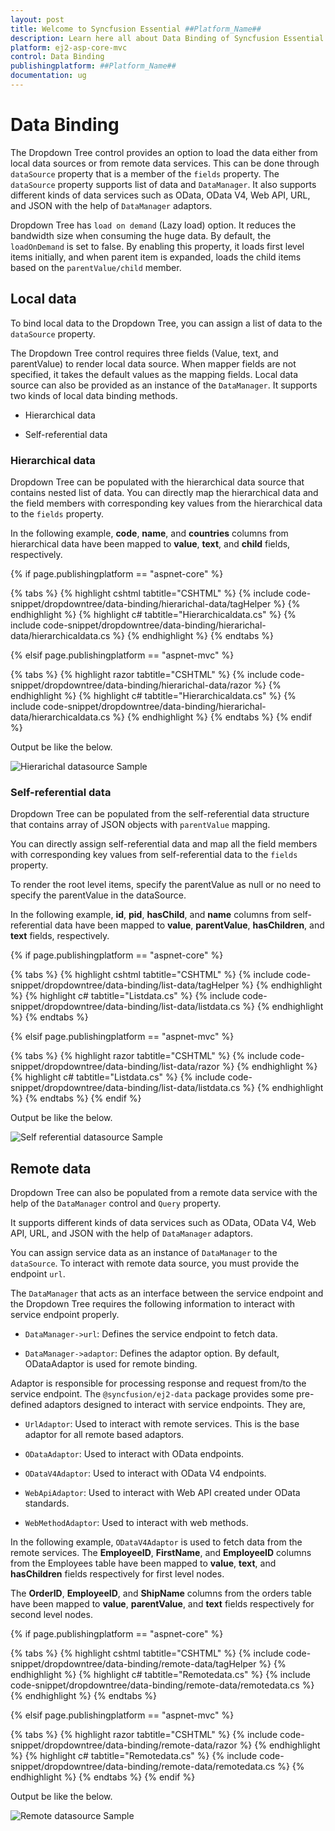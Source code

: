 ```yaml
---
layout: post
title: Welcome to Syncfusion Essential ##Platform_Name##
description: Learn here all about Data Binding of Syncfusion Essential ##Platform_Name## widgets based on HTML5 and jQuery.
platform: ej2-asp-core-mvc
control: Data Binding
publishingplatform: ##Platform_Name##
documentation: ug
---
```



# Data Binding

The Dropdown Tree control provides an option to load the data either from local data sources or from remote data services. This can be done through `dataSource` property that is a member of the `fields` property. The `dataSource` property supports list of data and `DataManager`. It also supports different kinds of data services such as OData, OData V4, Web API, URL, and JSON with the help of `DataManager` adaptors.

Dropdown Tree has `load on demand` (Lazy load) option. It reduces the bandwidth size when consuming the huge data. By default, the `loadOnDemand` is set to false. By enabling this property, it loads first level items initially, and when parent item is expanded, loads the child items based on the `parentValue/child` member.

## Local data

To bind local data to the Dropdown Tree, you can assign a list of data to the `dataSource` property.

The Dropdown Tree control requires three fields (Value, text, and parentValue) to render local data source. When mapper fields are not specified, it takes the default values as the mapping fields. Local data source can also be provided as an instance of the `DataManager`. It supports two kinds of local data binding methods.

* Hierarchical data

* Self-referential data

### Hierarchical data

Dropdown Tree can be populated with the hierarchical data source that contains nested list of data. You can directly map the hierarchical data and the field members with corresponding key values from the hierarchical data to the `fields` property.

In the following example, **code**, **name**, and **countries** columns from hierarchical data have been mapped to **value**, **text**, and **child** fields, respectively.

{% if page.publishingplatform == "aspnet-core" %}

{% tabs %}
{% highlight cshtml tabtitle="CSHTML" %}
{% include code-snippet/dropdowntree/data-binding/hierarichal-data/tagHelper %}
{% endhighlight %}
{% highlight c# tabtitle="Hierarchicaldata.cs" %}
{% include code-snippet/dropdowntree/data-binding/hierarichal-data/hierarchicaldata.cs %}
{% endhighlight %}
{% endtabs %}

{% elsif page.publishingplatform == "aspnet-mvc" %}

{% tabs %}
{% highlight razor tabtitle="CSHTML" %}
{% include code-snippet/dropdowntree/data-binding/hierarichal-data/razor %}
{% endhighlight %}
{% highlight c# tabtitle="Hierarchicaldata.cs" %}
{% include code-snippet/dropdowntree/data-binding/hierarichal-data/hierarchicaldata.cs %}
{% endhighlight %}
{% endtabs %}
{% endif %}



Output be like the below.

![Hierarichal datasource Sample](./images/hierarichal-data.PNG)

### Self-referential data

Dropdown Tree can be populated from the self-referential data structure that contains array of JSON objects with `parentValue` mapping.

You can directly assign self-referential data and map all the field members with corresponding key values from self-referential data to the `fields` property.

To render the root level items, specify the parentValue as null or no need to specify the parentValue in the dataSource.

In the following example, **id**, **pid**, **hasChild**, and **name** columns from self-referential data have been mapped to **value**, **parentValue**, **hasChildren**, and **text** fields, respectively.

{% if page.publishingplatform == "aspnet-core" %}

{% tabs %}
{% highlight cshtml tabtitle="CSHTML" %}
{% include code-snippet/dropdowntree/data-binding/list-data/tagHelper %}
{% endhighlight %}
{% highlight c# tabtitle="Listdata.cs" %}
{% include code-snippet/dropdowntree/data-binding/list-data/listdata.cs %}
{% endhighlight %}
{% endtabs %}

{% elsif page.publishingplatform == "aspnet-mvc" %}

{% tabs %}
{% highlight razor tabtitle="CSHTML" %}
{% include code-snippet/dropdowntree/data-binding/list-data/razor %}
{% endhighlight %}
{% highlight c# tabtitle="Listdata.cs" %}
{% include code-snippet/dropdowntree/data-binding/list-data/listdata.cs %}
{% endhighlight %}
{% endtabs %}
{% endif %}



Output be like the below.

![Self referential datasource Sample](./images/self-referential.PNG)

## Remote data

Dropdown Tree can also be populated from a remote data service with the help of the `DataManager` control and `Query` property.

It supports different kinds of data services such as OData, OData V4, Web API, URL, and JSON with the help of `DataManager` adaptors.

You can assign service data as an instance of `DataManager` to the `dataSource`. To interact with remote data source, you must provide the endpoint `url`.

The `DataManager` that acts as an interface between the service endpoint and the Dropdown Tree requires the following information to interact with service endpoint properly.

* `DataManager->url`: Defines the service endpoint to fetch data.

* `DataManager->adaptor`: Defines the adaptor option. By default, ODataAdaptor is used for remote binding.

Adaptor is responsible for processing response and request from/to the service endpoint. The `@syncfusion/ej2-data` package provides some pre-defined adaptors  designed to interact with service endpoints. They are,

* `UrlAdaptor`: Used to interact with remote services. This is the base adaptor for all remote based adaptors.

* `ODataAdaptor`: Used to interact with OData endpoints.

* `ODataV4Adaptor`: Used to interact with OData V4 endpoints.

* `WebApiAdaptor`: Used to interact with Web API created under OData standards.

* `WebMethodAdaptor`: Used to interact with web methods.

In the following example, `ODataV4Adaptor` is  used to fetch data from the remote services. The **EmployeeID**, **FirstName**, and **EmployeeID**
columns from the Employees table have been mapped to **value**, **text**, and **hasChildren** fields respectively for first level nodes.

The **OrderID**, **EmployeeID**, and **ShipName** columns from the orders table have been mapped to **value**, **parentValue**, and **text** fields respectively for second level nodes.

{% if page.publishingplatform == "aspnet-core" %}

{% tabs %}
{% highlight cshtml tabtitle="CSHTML" %}
{% include code-snippet/dropdowntree/data-binding/remote-data/tagHelper %}
{% endhighlight %}
{% highlight c# tabtitle="Remotedata.cs" %}
{% include code-snippet/dropdowntree/data-binding/remote-data/remotedata.cs %}
{% endhighlight %}
{% endtabs %}

{% elsif page.publishingplatform == "aspnet-mvc" %}

{% tabs %}
{% highlight razor tabtitle="CSHTML" %}
{% include code-snippet/dropdowntree/data-binding/remote-data/razor %}
{% endhighlight %}
{% highlight c# tabtitle="Remotedata.cs" %}
{% include code-snippet/dropdowntree/data-binding/remote-data/remotedata.cs %}
{% endhighlight %}
{% endtabs %}
{% endif %}



Output be like the below.

![Remote datasource Sample](./images/remote-data.PNG)
